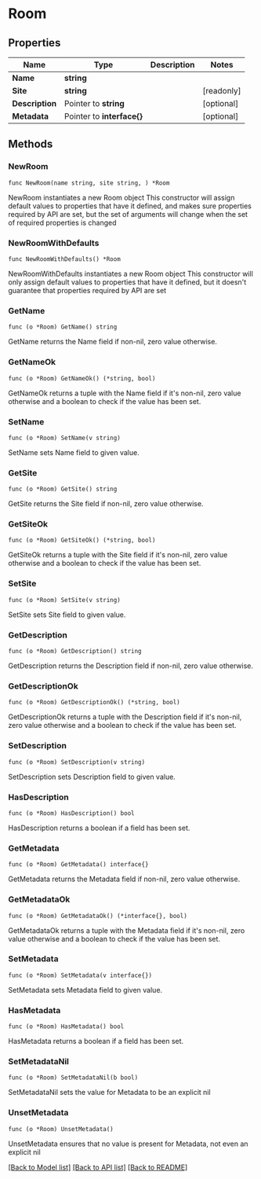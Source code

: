 # Room

## Properties

Name | Type | Description | Notes
------------ | ------------- | ------------- | -------------
**Name** | **string** |  | 
**Site** | **string** |  | [readonly] 
**Description** | Pointer to **string** |  | [optional] 
**Metadata** | Pointer to **interface{}** |  | [optional] 

## Methods

### NewRoom

`func NewRoom(name string, site string, ) *Room`

NewRoom instantiates a new Room object
This constructor will assign default values to properties that have it defined,
and makes sure properties required by API are set, but the set of arguments
will change when the set of required properties is changed

### NewRoomWithDefaults

`func NewRoomWithDefaults() *Room`

NewRoomWithDefaults instantiates a new Room object
This constructor will only assign default values to properties that have it defined,
but it doesn't guarantee that properties required by API are set

### GetName

`func (o *Room) GetName() string`

GetName returns the Name field if non-nil, zero value otherwise.

### GetNameOk

`func (o *Room) GetNameOk() (*string, bool)`

GetNameOk returns a tuple with the Name field if it's non-nil, zero value otherwise
and a boolean to check if the value has been set.

### SetName

`func (o *Room) SetName(v string)`

SetName sets Name field to given value.


### GetSite

`func (o *Room) GetSite() string`

GetSite returns the Site field if non-nil, zero value otherwise.

### GetSiteOk

`func (o *Room) GetSiteOk() (*string, bool)`

GetSiteOk returns a tuple with the Site field if it's non-nil, zero value otherwise
and a boolean to check if the value has been set.

### SetSite

`func (o *Room) SetSite(v string)`

SetSite sets Site field to given value.


### GetDescription

`func (o *Room) GetDescription() string`

GetDescription returns the Description field if non-nil, zero value otherwise.

### GetDescriptionOk

`func (o *Room) GetDescriptionOk() (*string, bool)`

GetDescriptionOk returns a tuple with the Description field if it's non-nil, zero value otherwise
and a boolean to check if the value has been set.

### SetDescription

`func (o *Room) SetDescription(v string)`

SetDescription sets Description field to given value.

### HasDescription

`func (o *Room) HasDescription() bool`

HasDescription returns a boolean if a field has been set.

### GetMetadata

`func (o *Room) GetMetadata() interface{}`

GetMetadata returns the Metadata field if non-nil, zero value otherwise.

### GetMetadataOk

`func (o *Room) GetMetadataOk() (*interface{}, bool)`

GetMetadataOk returns a tuple with the Metadata field if it's non-nil, zero value otherwise
and a boolean to check if the value has been set.

### SetMetadata

`func (o *Room) SetMetadata(v interface{})`

SetMetadata sets Metadata field to given value.

### HasMetadata

`func (o *Room) HasMetadata() bool`

HasMetadata returns a boolean if a field has been set.

### SetMetadataNil

`func (o *Room) SetMetadataNil(b bool)`

 SetMetadataNil sets the value for Metadata to be an explicit nil

### UnsetMetadata
`func (o *Room) UnsetMetadata()`

UnsetMetadata ensures that no value is present for Metadata, not even an explicit nil

[[Back to Model list]](../README.md#documentation-for-models) [[Back to API list]](../README.md#documentation-for-api-endpoints) [[Back to README]](../README.md)


